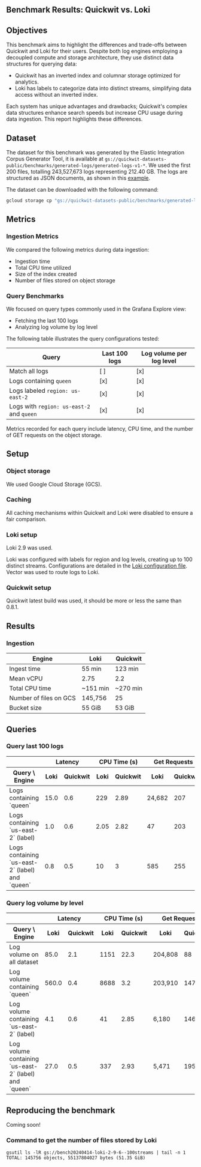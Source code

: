 
## Benchmark Results: Quickwit vs. Loki

## Objectives

This benchmark aims to highlight the differences and trade-offs between Quickwit and Loki for their users. Despite both log engines employing a decoupled compute and storage architecture, they use distinct data structures for querying data:
- Quickwit has an inverted index and columnar storage optimized for analytics.
- Loki has labels to categorize data into distinct streams, simplifying data access without an inverted index.

Each system has unique advantages and drawbacks; Quickwit's complex data structures enhance search speeds but increase CPU usage during data ingestion. This report highlights these differences.

## Dataset

The dataset for this benchmark was generated by the Elastic Integration Corpus Generator Tool, it is available at `gs://quickwit-datasets-public/benchmarks/generated-logs/generated-logs-v1-*`. We used the first 200 files, totalling 243,527,673 logs representing 212.40 GB. The logs are structured as JSON documents, as shown in this [example](tracks/generated-logs-for-loki/log_example.json).

The dataset can be downloaded with the following command:

```bash
gcloud storage cp "gs://quickwit-datasets-public/benchmarks/generated-logs/generated-logs-v1-{0..200}.ndjson.gz" datasets/
```

## Metrics
### Ingestion Metrics
We compared the following metrics during data ingestion:
- Ingestion time
- Total CPU time utilized
- Size of the index created
- Number of files stored on object storage

### Query Benchmarks
We focused on query types commonly used in the Grafana Explore view:
- Fetching the last 100 logs
- Analyzing log volume by log level

The following table illustrates the query configurations tested:

| Query   |   Last 100 logs   | Log volume per log level   |
|----------|----------|------------|
| Match all logs | [ ]   | [x] |
| Logs containing `queen` | [x]   | [x] |
| Logs labeled `region: us-east-2` | [x] | [x] |
| Logs with `region: us-east-2` and `queen` | [x] | [x] |

Metrics recorded for each query include latency, CPU time, and the number of GET requests on the object storage.

## Setup
### Object storage
We used Google Cloud Storage (GCS).

### Caching
All caching mechanisms within Quickwit and Loki were disabled to ensure a fair comparison.

### Loki setup
Loki 2.9 was used.

Loki was configured with labels for region and log levels, creating up to 100 distinct streams. Configurations are detailed in the [Loki configuration file](engines/loki/loki_gcs.yaml). Vector was used to route logs to Loki.

### Quickwit setup
Quickwit latest build was used, it should be more or less the same than 0.8.1.

## Results

### Ingestion

| Engine   |   Loki   | Quickwit   |
|----------|----------|------------|
| Ingest time | 55 min   | 123 min |
| Mean vCPU | 2.75 | 2.2 |
| Total CPU time | ~151 min | ~270 min |
| Number of files on GCS | 145,756 | 25 |
| Bucket size | 55 GiB | 53 GiB |

## Queries

### Query last 100 logs

<table>
    <thead>
        <tr>
            <th></th>
            <th colspan="2">Latency</th>
            <th colspan="2">CPU Time (s)</th>
            <th colspan="2">Get Requests</th>
        </tr>
        <tr>
            <th>Query \ Engine</th>
            <th>Loki</th>
            <th>Quickwit</th>
            <th>Loki</th>
            <th>Quickwit</th>
            <th>Loki</th>
            <th>Quickwit</th>
        </tr>
    </thead>
    <tbody>
    <tr>
        <td>Logs containing `queen`</td>
        <td>15.0</td>
        <td>0.6</td>
        <td>229</td>
        <td>2.89</td>
        <td>24,682</td>
        <td>207</td>
    </tr>
    <tr>
        <td>Logs containing `us-east-2` (label)</td>
        <td>1.0</td>
        <td>0.6</td>
        <td>2.05</td>
        <td>2.82</td>
        <td>47</td>
        <td>203</td>
    </tr>
    <tr>
        <td>Logs containing `us-east-2` (label) and `queen`</td>
        <td>0.8</td>
        <td>0.5</td>
        <td>10</td>
        <td>3</td>
        <td>585</td>
        <td>255</td>
    </tr>
    </tbody>
</table>


### Query log volume by level

<table>
    <thead>
        <tr>
            <th></th>
            <th colspan="2">Latency</th>
            <th colspan="2">CPU Time (s)</th>
            <th colspan="2">Get Requests</th>
        </tr>
        <tr>
            <th>Query \ Engine</th>
            <th>Loki</th>
            <th>Quickwit</th>
            <th>Loki</th>
            <th>Quickwit</th>
            <th>Loki</th>
            <th>Quickwit</th>
        </tr>
    </thead>
    <tbody>
    <tr>
        <td>Log volume on all dataset</td>
        <td>85.0</td>
        <td>2.1</td>
        <td>1151</td>
        <td>22.3</td>
        <td>204,808</td>
        <td>88</td>
    </tr>
    <tr>
        <td>Log volume containing `queen`</td>
        <td>560.0</td>
        <td>0.4</td>
        <td>8688</td>
        <td>3.2</td>
        <td>203,910</td>
        <td>147</td>
    </tr>
    <tr>
        <td>Log volume containing `us-east-2` (label)</td>
        <td>4.1</td>
        <td>0.6</td>
        <td>41</td>
        <td>2.85</td>
        <td>6,180</td>
        <td>146</td>
    </tr>
    <tr>
        <td>Log volume containing `us-east-2` (label) and `queen`</td>
        <td>27.0</td>
        <td>0.5</td>
        <td>337</td>
        <td>2.93</td>
        <td>5,471</td>
        <td>195</td>
    </tr>
    </tbody>
</table>

## Reproducing the benchmark

Coming soon!

### Command to get the number of files stored by Loki

```
gsutil ls -lR gs://bench20240414-loki-2-9-6--100streams | tail -n 1
TOTAL: 145756 objects, 55137804027 bytes (51.35 GiB)
```

